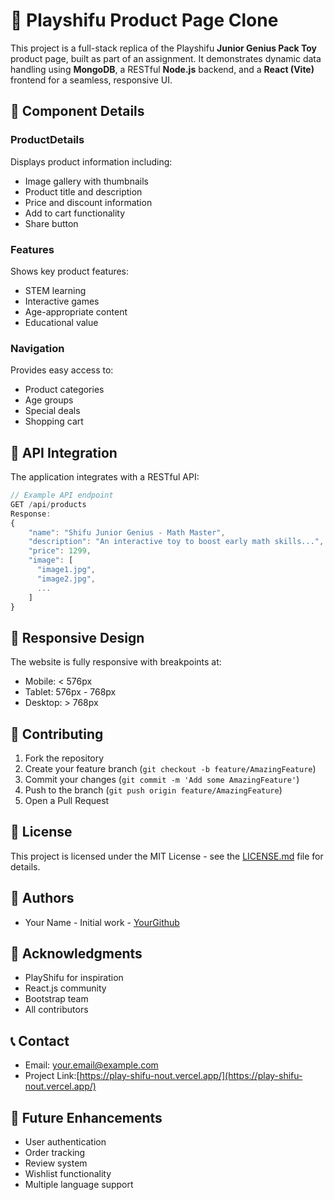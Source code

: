 # 🧸 Playshifu Product Page Clone

This project is a full-stack replica of the Playshifu **Junior Genius Pack Toy** product page, built as part of an assignment. It demonstrates dynamic data handling using **MongoDB**, a RESTful **Node.js** backend, and a **React (Vite)** frontend for a seamless, responsive UI.


## 🎨 Component Details

### ProductDetails
Displays product information including:
- Image gallery with thumbnails
- Product title and description
- Price and discount information
- Add to cart functionality
- Share button

### Features
Shows key product features:
- STEM learning
- Interactive games
- Age-appropriate content
- Educational value

### Navigation
Provides easy access to:
- Product categories
- Age groups
- Special deals
- Shopping cart

## 🔄 API Integration

The application integrates with a RESTful API:

```javascript
// Example API endpoint
GET /api/products
Response:
{
    "name": "Shifu Junior Genius - Math Master",
    "description": "An interactive toy to boost early math skills...",
    "price": 1299,
    "image": [
      "image1.jpg",
      "image2.jpg",
      ...
    ]
}
```

## 📱 Responsive Design

The website is fully responsive with breakpoints at:
- Mobile: < 576px
- Tablet: 576px - 768px
- Desktop: > 768px

## 🤝 Contributing

1. Fork the repository
2. Create your feature branch (`git checkout -b feature/AmazingFeature`)
3. Commit your changes (`git commit -m 'Add some AmazingFeature'`)
4. Push to the branch (`git push origin feature/AmazingFeature`)
5. Open a Pull Request

## 📝 License

This project is licensed under the MIT License - see the [LICENSE.md](LICENSE.md) file for details.

## 👥 Authors

- Your Name - Initial work - [YourGithub](https://github.com/yourusername)

## 🙏 Acknowledgments

- PlayShifu for inspiration
- React.js community
- Bootstrap team
- All contributors

## 📞 Contact

- Email: your.email@example.com
- Project Link:[https://play-shifu-nout.vercel.app/](https://play-shifu-nout.vercel.app/)

## 🔮 Future Enhancements

- User authentication
- Order tracking
- Review system
- Wishlist functionality
- Multiple language support
